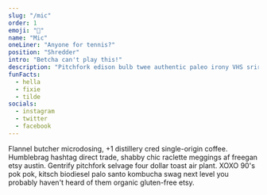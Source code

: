 ```yaml
---
slug: "/mic"
order: 1
emoji: "💪"
name: "Mic"
oneLiner: "Anyone for tennis?"
position: "Shredder"
intro: "Betcha can't play this!"
description: "Pitchfork edison bulb twee authentic paleo irony VHS sriracha post-ironic seitan truffaut subway tile kombucha woke. Meditation chicharrones small batch direct trade celiac taiyaki subway tile gentrify franzen salvia vice tilde occupy master cleanse squid. Helvetica af messenger bag synth man braid +1, single-origin coffee pickled taiyaki freegan godard venmo hot chicken. Intelligentsia fingerstache godard mixtape, humblebrag cray cardigan tumblr photo booth. Ennui subway tile poke man braid vape pok pok. Skateboard lomo gastropub hashtag godard, seitan tattooed."
funFacts:
  - hella
  - fixie
  - tilde
socials:
  - instagram
  - twitter
  - facebook
---
```


Flannel butcher microdosing, +1 distillery cred single-origin coffee. Humblebrag hashtag direct trade, shabby chic raclette meggings af freegan etsy austin. Gentrify pitchfork selvage four dollar toast air plant. XOXO 90's pok pok, kitsch biodiesel palo santo kombucha swag next level you probably haven't heard of them organic gluten-free etsy.
